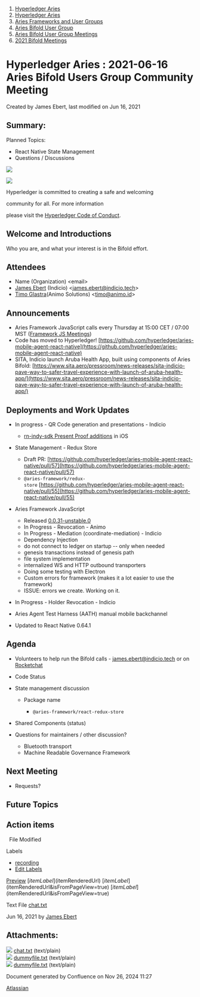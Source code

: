 1. [Hyperledger Aries](index.html)
2. [Hyperledger Aries](Hyperledger-Aries_18481154.html)
3. [Aries Frameworks and User Groups](Aries-Frameworks-and-User-Groups_18481290.html)
4. [Aries Bifold User Group](Aries-Bifold-User-Group_18490719.html)
5. [Aries Bifold User Group Meetings](Aries-Bifold-User-Group-Meetings_18490725.html)
6. [2021 Bifold Meetings](2021-Bifold-Meetings_18514782.html)

# Hyperledger Aries : 2021-06-16 Aries Bifold Users Group Community Meeting

Created by James Ebert, last modified on Jun 16, 2021

## Summary:

Planned Topics:

- React Native State Management
- Questions / Discussions

![](https://wiki.hyperledger.org/download/attachments/29034696/Antitrustnotice.png?version=1&modificationDate=1581695654000&api=v2)

![](https://wiki.hyperledger.org/download/attachments/2392771/welcome.png?version=2&modificationDate=1572450107000&api=v2)

Hyperledger is committed to creating a safe and welcoming

community for all. For more information

please visit the [Hyperledger Code of Conduct](https://lf-hyperledger.atlassian.net/wiki/display/HYP/Hyperledger+Code+of+Conduct).

## Welcome and Introductions

Who you are, and what your interest is in the Bifold effort.

## Attendees

- Name (Organization) &lt;email&gt;
- [James Ebert](https://lf-hyperledger.atlassian.net/wiki/people/557058:1b65ef69-a9c7-4f13-8ac7-eca3c34f5f97?ref=confluence) (Indicio) &lt;james.ebert@indicio.tech&gt;
- [Timo Glastra](https://lf-hyperledger.atlassian.net/wiki/people/5f64a069a1048d0069073500?ref=confluence)(Animo Solutions) &lt;timo@animo.id&gt;

## Announcements

- Aries Framework JavaScript calls every Thursday at 15:00 CET / 07:00 MST ([Framework JS Meetings](Framework-JS-Meetings_18482467.html))
- Code has moved to Hyperledger! [https://github.com/hyperledger/aries-mobile-agent-react-native](https://github.com/hyperledger/aries-mobile-agent-react-native)
- SITA, Indicio launch Aruba Health App, built using components of Aries Bifold: [https://www.sita.aero/pressroom/news-releases/sita-indicio-pave-way-to-safer-travel-experience-with-launch-of-aruba-health-app/](https://www.sita.aero/pressroom/news-releases/sita-indicio-pave-way-to-safer-travel-experience-with-launch-of-aruba-health-app/)

## Deployments and Work Updates

- In progress - QR Code generation and presentations - Indicio
  
  - [rn-indy-sdk Present Proof additions](https://github.com/AbsaOSS/rn-indy-sdk/pull/52) in iOS
- State Management - Redux Store
  
  - Draft PR: [https://github.com/hyperledger/aries-mobile-agent-react-native/pull/57](https://github.com/hyperledger/aries-mobile-agent-react-native/pull/57)
  - `@aries-framework/redux-store` [https://github.com/hyperledger/aries-mobile-agent-react-native/pull/55](https://github.com/hyperledger/aries-mobile-agent-react-native/pull/55)
- Aries Framework JavaScript
  
  - Released [0.0.31-unstable.0](https://www.npmjs.com/package/aries-framework)
  - In Progress - Revocation - Animo
  - In Progress - Mediation (coordinate-mediation) - Indicio
  - Dependency Injection
  - do not connect to ledger on startup -- only when needed
  - genesis transactions instead of genesis path
  - file system implementation
  - internalized WS and HTTP outbound transporters
  - Doing some testing with Electron
  - Custom errors for framework (makes it a lot easier to use the framework)
  - ISSUE: errors we create. Working on it.
- In Progress - Holder Revocation - Indicio
- Aries Agent Test Harness (AATH) manual mobile backchannel
- Updated to React Native 0.64.1

## Agenda

- Volunteers to help run the Bifold calls - [james.ebert@indicio.tech](mailto:james.ebert@indicio.tech) or on [Rocketchat](https://chat.hyperledger.org)
- Code Status
- State management discussion
  
  - Package name
    
    - `@aries-framework/react-redux-store`
- Shared Components (status)
- Questions for maintainers / other discussion?
  
  - Bluetooth transport
  - Machine Readable Governance Framework

## Next Meeting

- Requests?

## Future Topics

## Action items

  File Modified

Labels

- [recording](/wiki/label/ARIES/recording)
- [Edit Labels](# "Edit Labels")

[Preview]() [$itemLabel]($itemRenderedUrl) [$itemLabel]($itemRenderedUrl&isFromPageView=true) [$itemLabel]($itemRenderedUrl&isFromPageView=true)

Text File [chat.txt](attachments/18492676/18515295.txt "Download")

Jun 16, 2021 by [James Ebert](/wiki/people/557058:1b65ef69-a9c7-4f13-8ac7-eca3c34f5f97)

## Attachments:

![](images/icons/bullet_blue.gif) [chat.txt](attachments/18492676/18515295.txt) (text/plain)  
![](images/icons/bullet_blue.gif) [dummyfile.txt](attachments/18492676/18515296.txt) (text/plain)  
![](images/icons/bullet_blue.gif) [dummyfile.txt](attachments/18492676/18515294.txt) (text/plain)

Document generated by Confluence on Nov 26, 2024 11:27

[Atlassian](http://www.atlassian.com/)
